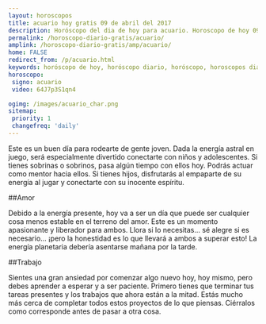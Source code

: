 ```yaml
---
layout: horoscopos
title: acuario hoy gratis 09 de abril del 2017 
description: Horóscopo del dia de hoy para acuario. Horoscopo de hoy 09 de abril del 2017. Las predicciones de amor, trabajo, vida personal gratis.
permalink: /horoscopo-diario-gratis/acuario/
amplink: /horoscopo-diario-gratis/amp/acuario/
home: FALSE
redirect_from: /p/acuario.html
keywords: horóscopo de hoy, horóscopo diario, horóscopo, horoscopos diarios gratis del dia de hoy, horóscopo diario gratis,horóscopo 2017, horóscopo esperanza gracia, horoscopo acuario hoy, horoscop, horóscopos gratis, horoscopo acuario, horoscopo acuario 2017, Tarot, Astrologia, Zodíaco, acuario, horoscopo gratis
horoscopo:
 signo: acuario
 video: 64J7p3S1qn4

ogimg: /images/acuario_char.png
sitemap:
 priority: 1
 changefreq: 'daily'
---
```



Este es un buen día para rodearte de gente joven. Dada la energía astral en juego, será especialmente divertido conectarte con niños y adolescentes. Si tienes sobrinas o sobrinos, pasa algún tiempo con ellos hoy. Podrás actuar como mentor hacia ellos. Si tienes hijos, disfrutarás al empaparte de su energía al jugar y conectarte con su inocente espíritu.

##Amor

Debido a la energía presente, hoy va a ser un día que puede ser cualquier cosa menos estable en el terreno del amor. Este es un momento apasionante y liberador para ambos. Llora si lo necesitas... sé alegre si es necesario... ¡pero la honestidad es lo que llevará a ambos a superar esto! La energía planetaria debería asentarse mañana por la tarde.

##Trabajo

Sientes una gran ansiedad por comenzar algo nuevo hoy, hoy mismo, pero debes aprender a esperar y a ser paciente. Primero tienes que terminar tus tareas presentes y los trabajos que ahora están a la mitad. Estás mucho más cerca de completar todos estos proyectos de lo que piensas. Ciérralos como corresponde antes de pasar a otra cosa.